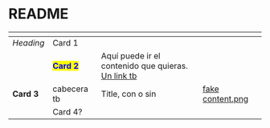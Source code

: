 # README



<table data-view="cards"><thead><tr><th></th><th></th><th></th><th data-hidden data-card-cover data-type="files"></th></tr></thead><tbody><tr><td><em>Heading</em></td><td>Card 1</td><td></td><td></td></tr><tr><td></td><td><mark style="color:blue;"><strong>Card 2</strong></mark></td><td>Aquí puede ir el contenido que quieras.<br><a href="https://www.example.com">Un link tb</a></td><td></td></tr><tr><td><strong>Card 3</strong></td><td>cabecera tb</td><td>Title, con o sin</td><td><a href=".gitbook/assets/fake content.png">fake content.png</a></td></tr><tr><td></td><td>Card 4?</td><td></td><td></td></tr></tbody></table>
